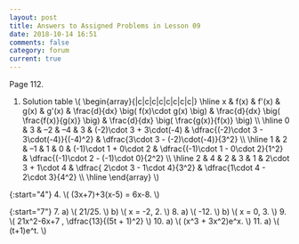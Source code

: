 ```yaml
---
layout: post
title: Answers to Assigned Problems in Lesson 09
date: 2018-10-14 16:51
comments: false
category: forum
current: true
---
```


Page 112.

1. Solution table
    \\( \begin{array}{|c|c|c|c|c|c|c|c|}
    \hline
    x & f(x) & f'(x) & g(x) & g'(x) & \frac{d}{dx} \big( f(x)\cdot g(x) \big) & \frac{d}{dx} \big( \frac{f(x)}{g(x)}
    \big) & \frac{d}{dx} \big( \frac{g(x)}{f(x)} \big) \\\\ \hline
    0 & 3 & –2 & –4 & 3 & (-2)\cdot 3 + 3\cdot(-4) & \dfrac{(-2)\cdot 3 - 3\cdot(-4)}{(-4)^2} & \dfrac{3\cdot 3 - (-2)\cdot(-4)}{3^2} \\\\ \hline
    1 & 2 & –1 &  1 & 0 & (-1)\cdot 1 + 0\cdot 2 & \dfrac{(-1)\cdot 1 - 0\cdot 2}{1^2} & \dfrac{(-1)\cdot 2 - (-1)\cdot 0}{2^2} \\\\ \hline
    2 & 4 &  2 &  3 & 1 & 2\cdot 3 + 1\cdot 4 & \dfrac{ 2\cdot 3 - 1\cdot 4}{3^2} & \dfrac{1\cdot 4 - 2\cdot 3}{4^2} \\\\ \hline
    \end{array} \\)
   
{:start="4"}
4. \\( (3x+7)+3(x-5) = 6x-8. \\)

{:start="7"}
7. a) \\( 21/25. \\) b) \\( x = -2, 2. \\)
8. a) \\( -12. \\) b) \\( x = 0, 3. \\)
9. \\( 21x^2-6x+7 , \dfrac{13}{(5t + 1)^2} \\)
10. a) \\( (x^3 + 3x^2)e^x. \\)
11. a) \\( (t+1)e^t. \\)
